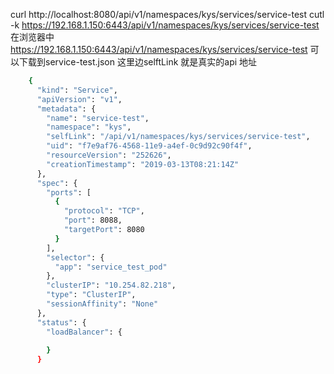 curl http://localhost:8080/api/v1/namespaces/kys/services/service-test
cutl -k https://192.168.1.150:6443/api/v1/namespaces/kys/services/service-test
在浏览器中 https://192.168.1.150:6443/api/v1/namespaces/kys/services/service-test 可以下载到service-test.json
这里边selftLink 就是真实的api 地址

``` bash
	{
	  "kind": "Service",
	  "apiVersion": "v1",
	  "metadata": {
		"name": "service-test",
		"namespace": "kys",
		"selfLink": "/api/v1/namespaces/kys/services/service-test",
		"uid": "f7e9af76-4568-11e9-a4ef-0c9d92c90f4f",
		"resourceVersion": "252626",
		"creationTimestamp": "2019-03-13T08:21:14Z"
	  },
	  "spec": {
		"ports": [
		  {
			"protocol": "TCP",
			"port": 8088,
			"targetPort": 8080
		  }
		],
		"selector": {
		  "app": "service_test_pod"
		},
		"clusterIP": "10.254.82.218",
		"type": "ClusterIP",
		"sessionAffinity": "None"
	  },
	  "status": {
		"loadBalancer": {
		  
		}
	  }
```
